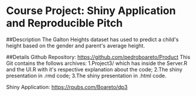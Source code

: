 # Course Project: Shiny Application and Reproducible Pitch
##Description
The Galton Heights dataset has used to predict a child's height based on the gender and parent's average height.

##Details
Github Repository: https://github.com/pedroboareto/Product
    This Git contains the follows archives:
      1.Project3/ which has inside the Server.R and the UI.R with it's respective explanation about the code;
      2.The shiny presentation in .rmd code;
      3.The shiny presentation in .html code.
      
Shiny Application: https://rpubs.com/Boareto/dp3


